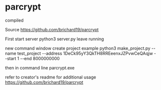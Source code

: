 # parcrypt
compiled

Source
https://github.com/brichard19/parcrypt

First start server
python3 server.py   leave running

new command window
create project example
python3 make_project.py --name test_project --address 1DeCk95yY3QkTH8RREeenxJZPvwCeQAqjw --start 1 --end 8000000000

then in command line
parcrypt.exe

refer to creator's readme for additional usage
https://github.com/brichard19/parcrypt




